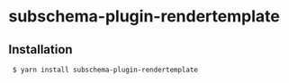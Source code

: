 subschema-plugin-rendertemplate
===

## Installation
```sh
 $ yarn install subschema-plugin-rendertemplate
```
